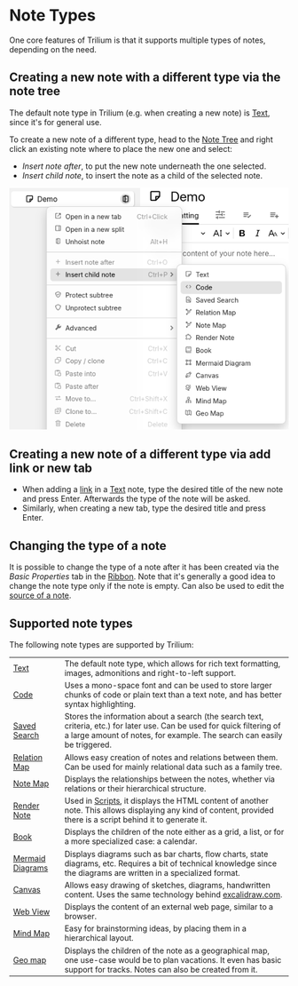 # Note Types
One core features of Trilium is that it supports multiple types of notes, depending on the need.

## Creating a new note with a different type via the note tree

The default note type in Trilium (e.g. when creating a new note) is [Text](Note%20Types/Text.md), since it's for general use.

To create a new note of a different type, head to the [Note Tree](Basic%20Concepts%20and%20Features/UI%20Elements/Note%20Tree.md) and right click an existing note where to place the new one and select:

*   _Insert note after_, to put the new note underneath the one selected.
*   _Insert child note_, to insert the note as a child of the selected note.

![](Note%20Types_image.png)

## Creating a new note of a different type via add link or new tab

*   When adding a [link](Note%20Types/Text/Links.md) in a [Text](Note%20Types/Text.md) note, type the desired title of the new note and press Enter. Afterwards the type of the note will be asked.
*   Similarly, when creating a new tab, type the desired title and press Enter.

## Changing the type of a note

It is possible to change the type of a note after it has been created via the _Basic Properties_ tab in the [Ribbon](Basic%20Concepts%20and%20Features/UI%20Elements/Ribbon.md). Note that it's generally a good idea to change the note type only if the note is empty. Can also be used to edit the [source of a note](Advanced%20Usage/Note%20source.md).

## Supported note types

The following note types are supported by Trilium:

|     |     |
| --- | --- |
| [Text](Note%20Types/Text.md) | The default note type, which allows for rich text formatting, images, admonitions and right-to-left support. |
| [Code](Note%20Types/Code.md) | Uses a mono-space font and can be used to store larger chunks of code or plain text than a text note, and has better syntax highlighting. |
| [Saved Search](Note%20Types/Saved%20Search.md) | Stores the information about a search (the search text, criteria, etc.) for later use. Can be used for quick filtering of a large amount of notes, for example. The search can easily be triggered. |
| [Relation Map](Note%20Types/Relation%20Map.md) | Allows easy creation of notes and relations between them. Can be used for mainly relational data such as a family tree. |
| [Note Map](Note%20Types/Note%20Map.md) | Displays the relationships between the notes, whether via relations or their hierarchical structure. |
| [Render Note](Note%20Types/Render%20Note.md) | Used in [Scripts](Note%20Types/Code/Scripts.md), it displays the HTML content of another note. This allows displaying any kind of content, provided there is a script behind it to generate it. |
| [Book](Note%20Types/Book.md) | Displays the children of the note either as a grid, a list, or for a more specialized case: a calendar. |
| [Mermaid Diagrams](Note%20Types/Mermaid%20Diagrams.md) | Displays diagrams such as bar charts, flow charts, state diagrams, etc. Requires a bit of technical knowledge since the diagrams are written in a specialized format. |
| [Canvas](Note%20Types/Canvas.md) | Allows easy drawing of sketches, diagrams, handwritten content. Uses the same technology behind [excalidraw.com](https://excalidraw.com). |
| [Web View](Note%20Types/Web%20View.md) | Displays the content of an external web page, similar to a browser. |
| [Mind Map](Note%20Types/Mind%20Map.md) | Easy for brainstorming ideas, by placing them in a hierarchical layout. |
| [Geo map](Note%20Types/Geo%20map.md) | Displays the children of the note as a geographical map, one use-case would be to plan vacations. It even has basic support for tracks. Notes can also be created from it. |